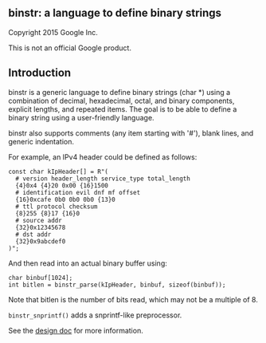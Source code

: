 binstr: a language to define binary strings
-------------------------------------------

Copyright 2015 Google Inc.

This is not an official Google product.


Introduction
------------

binstr is a generic language to define binary strings (char \*)
using a combination of decimal, hexadecimal, octal, and binary
components, explicit lengths, and repeated items. The goal is to
be able to define a binary string using a user-friendly language.

binstr also supports comments (any item starting with '#'),
blank lines, and generic indentation.

For example, an IPv4 header could be defined as follows:

    const char kIpHeader[] = R"(
      # version header_length service_type total_length
      {4}0x4 {4}20 0x00 {16}1500
      # identification evil dnf mf offset
      {16}0xcafe 0b0 0b0 0b0 {13}0
      # ttl protocol checksum
      {8}255 {8}17 {16}0
      # source addr
      {32}0x12345678
      # dst addr
      {32}0x9abcdef0
    )";

And then read into an actual binary buffer using:

    char binbuf[1024];
    int bitlen = binstr_parse(kIpHeader, binbuf, sizeof(binbuf));

Note that bitlen is the number of bits read, which may not be a multiple
of 8.

`binstr_snprintf()` adds a snprintf-like preprocessor.

See the [design doc](design.md) for more information.

